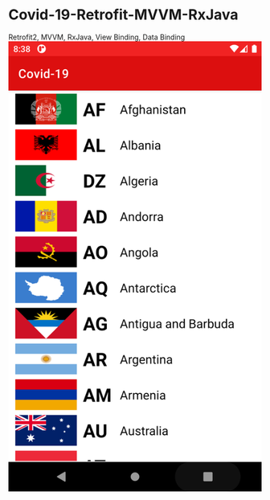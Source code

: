 # Covid-19-Retrofit-MVVM-RxJava
Retrofit2, MVVM, RxJava, View Binding, Data Binding
![Screenshot](https://raw.githubusercontent.com/HasanGURGUR/Covid-19-Retrofit-MVVM-RxJava/master/ss/ss_1.png)
